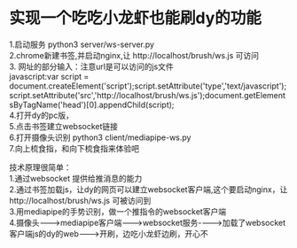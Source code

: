 # 实现一个吃吃小龙虾也能刷dy的功能

1.启动服务 python3 server/ws-server.py  
2.chrome新建书签,并启动nginx,让 http://localhost/brush/ws.js 可访问  
3. 网址的部分输入：注意url是可以访问的js文件  
	javascript:var script = document.createElement('script');script.setAttribute('type','text/javascript');script.setAttribute('src','http://localhost/brush/ws.js');document.getElementsByTagName('head')[0].appendChild(script);  
4.打开dy的pc版，  
5.点击书签建立websocket链接   
6.打开摄像头识别 python3 client/mediapipe-ws.py   
7.向上梳食指，和向下梳食指来体验吧  



技术原理很简单：  
1.通过websocket 提供给推消息的能力  
2.通过书签加载js，让dy的网页可以建立websocket客户端,这个要启动nginx，让http://localhost/brush/ws.js 可被访问到  
3.用mediapipe的手势识别，做一个推指令的websocket客户端  
4.摄像头--->mediapipe客户端--->websocket服务---->加载了websocket客户端js的dy的web--->开刷，边吃小龙虾边刷，开心不  
